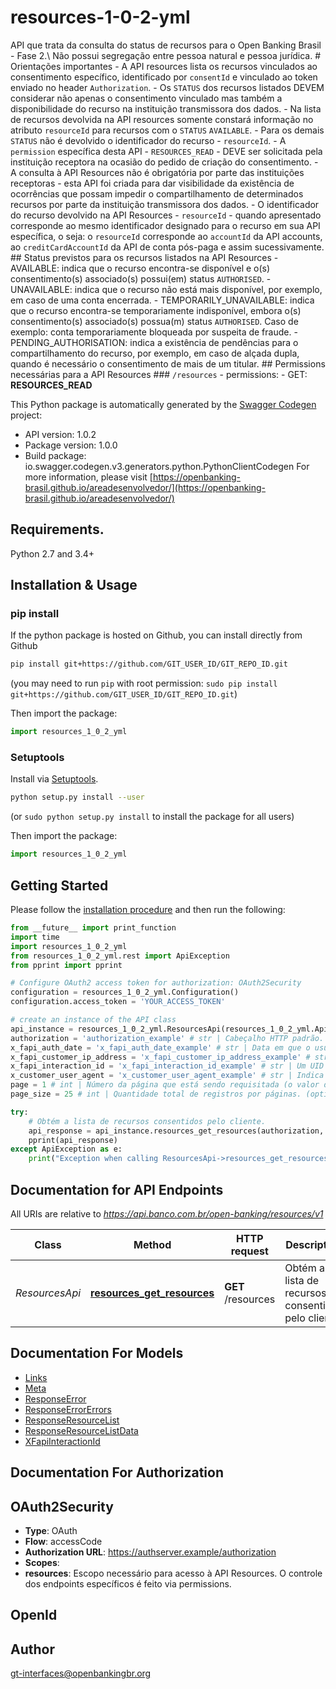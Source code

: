 # resources-1-0-2-yml
API que trata da consulta do status de recursos para o Open Banking Brasil - Fase 2.\\ Não possui segregação entre pessoa natural e pessoa jurídica.  # Orientações importantes - A API resources lista os recursos vinculados ao consentimento específico, identificado por `consentId` e vinculado ao token enviado no header `Authorization`. - Os `STATUS` dos recursos listados DEVEM considerar não apenas o consentimento vinculado mas também a disponibilidade do recurso na instituição transmissora dos dados. - Na lista de recursos devolvida na API resources somente constará informação no atributo `resourceId` para recursos com o `STATUS` `AVAILABLE`. - Para os demais `STATUS` não é devolvido o identificador do recurso - `resourceId`. - A `permission` específica desta API  - `RESOURCES_READ` - DEVE ser solicitada pela instituição receptora na ocasião do pedido de criação do consentimento. - A consulta à API Resources não é obrigatória por parte das instituições receptoras - esta API foi criada para dar visibilidade da existência de ocorrências que possam impedir o compartilhamento de determinados recursos por parte da instituição transmissora dos dados. - O identificador do recurso devolvido na API Resources - `resourceId` - quando apresentado corresponde ao mesmo identificador designado para o recurso em sua API específica, o seja: o `resourceId` corresponde ao `accountId` da API accounts, ao `creditCardAccountId` da API de conta pós-paga e assim sucessivamente.  ## Status previstos para os recursos listados na API Resources - AVAILABLE: indica que o recurso encontra-se disponível e o(s) consentimento(s) associado(s) possui(em) status `AUTHORISED`. - UNAVAILABLE: indica que o recurso não está mais disponível, por exemplo, em caso de uma conta encerrada. - TEMPORARILY_UNAVAILABLE: indica que o recurso encontra-se temporariamente indisponível, embora o(s) consentimento(s) associado(s) possua(m) status `AUTHORISED`.   Caso de exemplo: conta temporariamente bloqueada por suspeita de fraude. - PENDING_AUTHORISATION: indica a existência de pendências para o compartilhamento do recurso, por exemplo, em caso de alçada dupla, quando é necessário o consentimento de mais de um titular.  ## Permissions necessárias para a API Resources ### `/resources`   - permissions:     - GET: **RESOURCES_READ** 

This Python package is automatically generated by the [Swagger Codegen](https://github.com/swagger-api/swagger-codegen) project:

- API version: 1.0.2
- Package version: 1.0.0
- Build package: io.swagger.codegen.v3.generators.python.PythonClientCodegen
For more information, please visit [https://openbanking-brasil.github.io/areadesenvolvedor/](https://openbanking-brasil.github.io/areadesenvolvedor/)

## Requirements.

Python 2.7 and 3.4+

## Installation & Usage
### pip install

If the python package is hosted on Github, you can install directly from Github

```sh
pip install git+https://github.com/GIT_USER_ID/GIT_REPO_ID.git
```
(you may need to run `pip` with root permission: `sudo pip install git+https://github.com/GIT_USER_ID/GIT_REPO_ID.git`)

Then import the package:
```python
import resources_1_0_2_yml 
```

### Setuptools

Install via [Setuptools](http://pypi.python.org/pypi/setuptools).

```sh
python setup.py install --user
```
(or `sudo python setup.py install` to install the package for all users)

Then import the package:
```python
import resources_1_0_2_yml
```

## Getting Started

Please follow the [installation procedure](#installation--usage) and then run the following:

```python
from __future__ import print_function
import time
import resources_1_0_2_yml
from resources_1_0_2_yml.rest import ApiException
from pprint import pprint

# Configure OAuth2 access token for authorization: OAuth2Security
configuration = resources_1_0_2_yml.Configuration()
configuration.access_token = 'YOUR_ACCESS_TOKEN'

# create an instance of the API class
api_instance = resources_1_0_2_yml.ResourcesApi(resources_1_0_2_yml.ApiClient(configuration))
authorization = 'authorization_example' # str | Cabeçalho HTTP padrão. Permite que as credenciais sejam fornecidas dependendo do tipo de recurso solicitado
x_fapi_auth_date = 'x_fapi_auth_date_example' # str | Data em que o usuário logou pela última vez com o receptor. Representada de acordo com a [RFC7231](https://tools.ietf.org/html/rfc7231).Exemplo: Sun, 10 Sep 2017 19:43:31 UTC (optional)
x_fapi_customer_ip_address = 'x_fapi_customer_ip_address_example' # str | O endereço IP do usuário se estiver atualmente logado com o receptor. (optional)
x_fapi_interaction_id = 'x_fapi_interaction_id_example' # str | Um UID [RFC4122](https://tools.ietf.org/html/rfc4122) usado como um ID de correlação. Se fornecido, o transmissor deve \"reproduzir\" esse valor no cabeçalho de resposta. (optional)
x_customer_user_agent = 'x_customer_user_agent_example' # str | Indica o user-agent que o usuário utiliza. (optional)
page = 1 # int | Número da página que está sendo requisitada (o valor da primeira página é 1). (optional) (default to 1)
page_size = 25 # int | Quantidade total de registros por páginas. (optional) (default to 25)

try:
    # Obtém a lista de recursos consentidos pelo cliente.
    api_response = api_instance.resources_get_resources(authorization, x_fapi_auth_date=x_fapi_auth_date, x_fapi_customer_ip_address=x_fapi_customer_ip_address, x_fapi_interaction_id=x_fapi_interaction_id, x_customer_user_agent=x_customer_user_agent, page=page, page_size=page_size)
    pprint(api_response)
except ApiException as e:
    print("Exception when calling ResourcesApi->resources_get_resources: %s\n" % e)
```

## Documentation for API Endpoints

All URIs are relative to *https://api.banco.com.br/open-banking/resources/v1*

Class | Method | HTTP request | Description
------------ | ------------- | ------------- | -------------
*ResourcesApi* | [**resources_get_resources**](docs/ResourcesApi.md#resources_get_resources) | **GET** /resources | Obtém a lista de recursos consentidos pelo cliente.

## Documentation For Models

 - [Links](docs/Links.md)
 - [Meta](docs/Meta.md)
 - [ResponseError](docs/ResponseError.md)
 - [ResponseErrorErrors](docs/ResponseErrorErrors.md)
 - [ResponseResourceList](docs/ResponseResourceList.md)
 - [ResponseResourceListData](docs/ResponseResourceListData.md)
 - [XFapiInteractionId](docs/XFapiInteractionId.md)

## Documentation For Authorization


## OAuth2Security

- **Type**: OAuth
- **Flow**: accessCode
- **Authorization URL**: https://authserver.example/authorization
- **Scopes**: 
 - **resources**: Escopo necessário para acesso à API Resources. O controle dos endpoints específicos é feito via permissions.

## OpenId



## Author

gt-interfaces@openbankingbr.org
